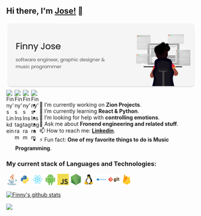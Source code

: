 ## Hi there, I'm [Jose!](https://finnynj.live) 👋


<img src="https://raw.githubusercontent.com/finnynj/finnynj/master/banner-about.png">

<a href="https://linkedin.com/in/finnynj">
  <img align="left" alt="Finny's Linkdein" width="22px" src="https://cdn.jsdelivr.net/npm/simple-icons@v3/icons/linkedin.svg" />
</a>
<a href="https://hankerrank.com/finnynj">
  <img align="left" alt="Finny's Instagram" width="22px" src="https://cdn.jsdelivr.net/npm/simple-icons@v3/icons/hackerrank.svg" />
</a>
<a href="https://instagram.com/finnysjose/">
  <img align="left" alt="Finny's Instagram" width="22px" src="https://cdn.jsdelivr.net/npm/simple-icons@v3/icons/instagram.svg" />
</a>
<a href="https://behance.net/finnynj">
  <img align="left" alt="Finny's Instagram" width="22px" src="https://cdn.jsdelivr.net/npm/simple-icons@v3/icons/behance.svg" />
</a>

<br/>
<br/>

- 🔭 I’m currently working on **Zion Projects**.
- 🌱 I’m currently learning **React & Python**.
- 🤔 I’m looking for help with **controlling emotions**.
- 💬 Ask me about **Fronend engineering and related stuff**.
- 📫 How to reach me: **[Linkedin](https://www.linkedin.com/in/finnynj/)**.
- ⚡ Fun fact: **One of my favorite things to do is Music Programming**.

### My current stack of Languages and Technologies: 

<code><img height="30" src="https://raw.githubusercontent.com/github/explore/80688e429a7d4ef2fca1e82350fe8e3517d3494d/topics/java/java.png"></code>
<code><img height="30" src="https://raw.githubusercontent.com/github/explore/80688e429a7d4ef2fca1e82350fe8e3517d3494d/topics/python/python.png"></code>
<code><img height="30" src="https://raw.githubusercontent.com/github/explore/80688e429a7d4ef2fca1e82350fe8e3517d3494d/topics/react/react.png"></code>
<code><img height="30" src="https://raw.githubusercontent.com/github/explore/80688e429a7d4ef2fca1e82350fe8e3517d3494d/topics/android/android.png"></code>
<code><img height="30" src="https://raw.githubusercontent.com/github/explore/80688e429a7d4ef2fca1e82350fe8e3517d3494d/topics/javascript/javascript.png"></code>
<code><img height="30" src="https://raw.githubusercontent.com/github/explore/80688e429a7d4ef2fca1e82350fe8e3517d3494d/topics/nodejs/nodejs.png"></code>
<code><img height="30" src="https://raw.githubusercontent.com/github/explore/80688e429a7d4ef2fca1e82350fe8e3517d3494d/topics/linux/linux.png"></code>
<code><img height="30" src="https://raw.githubusercontent.com/github/explore/80688e429a7d4ef2fca1e82350fe8e3517d3494d/topics/windows/windows.png"></code>
<code><img height="30" src="https://raw.githubusercontent.com/github/explore/80688e429a7d4ef2fca1e82350fe8e3517d3494d/topics/git/git.png"></code>
<code><img height="30" src="https://raw.githubusercontent.com/github/explore/80688e429a7d4ef2fca1e82350fe8e3517d3494d/topics/firebase/firebase.png"></code>

[![Finny's github stats](https://github-readme-stats.vercel.app/api?username=finnynj)](https://github.com/anuraghazra/github-readme-stats)

<a href="https://github.com/finnynj">
  <img align="center" src="https://github-readme-stats.vercel.app/api/top-langs/?username=finnynj&theme=light&hide_langs_below=1" />
</a>
